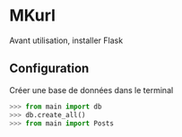 # MKurl

Avant utilisation, installer Flask

## Configuration 

Créer une base de données dans le terminal

```python
>>> from main import db
>>> db.create_all()
>>> from main import Posts
```


